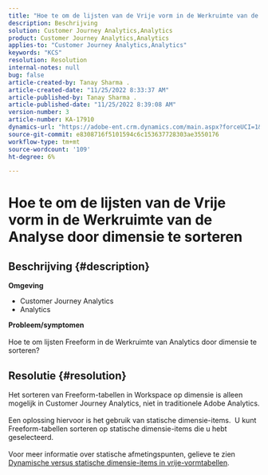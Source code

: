 ```yaml
---
title: "Hoe te om de lijsten van de Vrije vorm in de Werkruimte van de Analyse door dimensie te sorteren"
description: Beschrijving
solution: Customer Journey Analytics,Analytics
product: Customer Journey Analytics,Analytics
applies-to: "Customer Journey Analytics,Analytics"
keywords: "KCS"
resolution: Resolution
internal-notes: null
bug: false
article-created-by: Tanay Sharma .
article-created-date: "11/25/2022 8:33:37 AM"
article-published-by: Tanay Sharma .
article-published-date: "11/25/2022 8:39:08 AM"
version-number: 3
article-number: KA-17910
dynamics-url: "https://adobe-ent.crm.dynamics.com/main.aspx?forceUCI=1&pagetype=entityrecord&etn=knowledgearticle&id=c221f6d8-9b6c-ed11-9561-6045bd006e5a"
source-git-commit: e8308716f5101594c6c153637728303ae3550176
workflow-type: tm+mt
source-wordcount: '109'
ht-degree: 6%

---
```


# Hoe te om de lijsten van de Vrije vorm in de Werkruimte van de Analyse door dimensie te sorteren

## Beschrijving {#description}

<b>Omgeving</b>
- Customer Journey Analytics
- Analytics



<b>Probleem/symptomen</b><br><br>Hoe te om lijsten Freeform in de Werkruimte van Analytics door dimensie te sorteren?<br>

## Resolutie {#resolution}

Het sorteren van Freeform-tabellen in Workspace op dimensie is alleen mogelijk in Customer Journey Analytics, niet in traditionele Adobe Analytics.<br> <br>Een oplossing hiervoor is het gebruik van statische dimensie-items.  U kunt Freeform-tabellen sorteren op statische dimensie-items die u hebt geselecteerd.<br> <br>Voor meer informatie over statische afmetingspunten, gelieve te zien [Dynamische versus statische dimensie-items in vrije-vormtabellen](https://experienceleague.adobe.com/docs/analytics/analyze/analysis-workspace/visualizations/freeform-table/column-row-settings/manual-vs-dynamic-rows.html?lang=en).